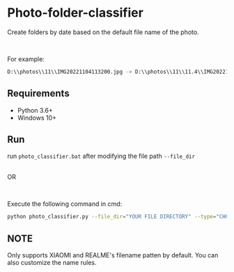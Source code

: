 # Photo-folder-classifier
Create folders by date based on the default file name of the photo.

<br>

For example:

```sh
D:\\photos\\11\\IMG20221104113200.jpg -> D:\\photos\\11\\11.4\\IMG20221104113200.jpg
```



## Requirements

- Python 3.6+
- Windows 10+

## Run

run `photo_classifier.bat` after modifying the file path `--file_dir`

<br>OR

<br>

Execute the following command in cmd:

```sh
python photo_classifier.py --file_dir="YOUR FILE DIRECTORY" --type="CHOOSE ONE OF THE TYPE: [xiaomi, realme]"
```



## NOTE

Only supports XIAOMI and REALME's filename patten by default. You can also customize the name rules.
